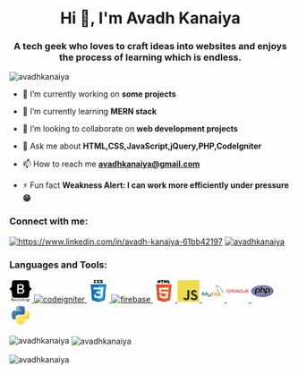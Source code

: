 <h1 align="center">Hi 👋, I'm Avadh Kanaiya</h1>
<h3 align="center">A tech geek who loves to craft ideas into websites and enjoys the process of learning which is endless.</h3>

<p align="left"> <img src="https://komarev.com/ghpvc/?username=avadhkanaiya&label=Profile%20views&color=0e75b6&style=flat" alt="avadhkanaiya" /> </p>

- 🔭 I’m currently working on **some projects**

- 🌱 I’m currently learning **MERN stack**

- 👯 I’m looking to collaborate on **web development projects**

- 💬 Ask me about **HTML,CSS,JavaScript,jQuery,PHP,CodeIgniter**

- 📫 How to reach me **avadhkanaiya@gmail.com**

- ⚡ Fun fact **Weakness Alert: I can work more efficiently under pressure😁**

<h3 align="left">Connect with me:</h3>
<p align="left">
<a href="https://linkedin.com/in/https://www.linkedin.com/in/avadh-kanaiya-61bb42197" target="blank"><img align="center" src="https://raw.githubusercontent.com/rahuldkjain/github-profile-readme-generator/master/src/images/icons/Social/linked-in-alt.svg" alt="https://www.linkedin.com/in/avadh-kanaiya-61bb42197" height="30" width="40" /></a>
<a href="https://instagram.com/avadhkanaiya" target="blank"><img align="center" src="https://raw.githubusercontent.com/rahuldkjain/github-profile-readme-generator/master/src/images/icons/Social/instagram.svg" alt="avadhkanaiya" height="30" width="40" /></a>
</p>

<h3 align="left">Languages and Tools:</h3>
<p align="left"> <a href="https://getbootstrap.com" target="_blank" rel="noreferrer"> <img src="https://raw.githubusercontent.com/devicons/devicon/master/icons/bootstrap/bootstrap-plain-wordmark.svg" alt="bootstrap" width="40" height="40"/> </a> <a href="https://codeigniter.com" target="_blank" rel="noreferrer"> <img src="https://cdn.worldvectorlogo.com/logos/codeigniter.svg" alt="codeigniter" width="40" height="40"/> </a> <a href="https://www.w3schools.com/css/" target="_blank" rel="noreferrer"> <img src="https://raw.githubusercontent.com/devicons/devicon/master/icons/css3/css3-original-wordmark.svg" alt="css3" width="40" height="40"/> </a> <a href="https://firebase.google.com/" target="_blank" rel="noreferrer"> <img src="https://www.vectorlogo.zone/logos/firebase/firebase-icon.svg" alt="firebase" width="40" height="40"/> </a> <a href="https://www.w3.org/html/" target="_blank" rel="noreferrer"> <img src="https://raw.githubusercontent.com/devicons/devicon/master/icons/html5/html5-original-wordmark.svg" alt="html5" width="40" height="40"/> </a> <a href="https://developer.mozilla.org/en-US/docs/Web/JavaScript" target="_blank" rel="noreferrer"> <img src="https://raw.githubusercontent.com/devicons/devicon/master/icons/javascript/javascript-original.svg" alt="javascript" width="40" height="40"/> </a> <a href="https://www.mysql.com/" target="_blank" rel="noreferrer"> <img src="https://raw.githubusercontent.com/devicons/devicon/master/icons/mysql/mysql-original-wordmark.svg" alt="mysql" width="40" height="40"/> </a> <a href="https://www.oracle.com/" target="_blank" rel="noreferrer"> <img src="https://raw.githubusercontent.com/devicons/devicon/master/icons/oracle/oracle-original.svg" alt="oracle" width="40" height="40"/> </a> <a href="https://www.php.net" target="_blank" rel="noreferrer"> <img src="https://raw.githubusercontent.com/devicons/devicon/master/icons/php/php-original.svg" alt="php" width="40" height="40"/> </a> <a href="https://www.python.org" target="_blank" rel="noreferrer"> <img src="https://raw.githubusercontent.com/devicons/devicon/master/icons/python/python-original.svg" alt="python" width="40" height="40"/> </a> </p>

<p><img align="left" src="https://github-readme-stats.vercel.app/api/top-langs?username=avadhkanaiya&show_icons=true&locale=en&layout=compact" alt="avadhkanaiya" /></p>

<p>&nbsp;<img align="center" src="https://github-readme-stats.vercel.app/api?username=avadhkanaiya&show_icons=true&text_color=ffffff&locale=en" alt="avadhkanaiya" /></p>

<p><img align="center" src="https://github-readme-streak-stats.herokuapp.com/?user=avadhkanaiya&" alt="avadhkanaiya" /></p>
